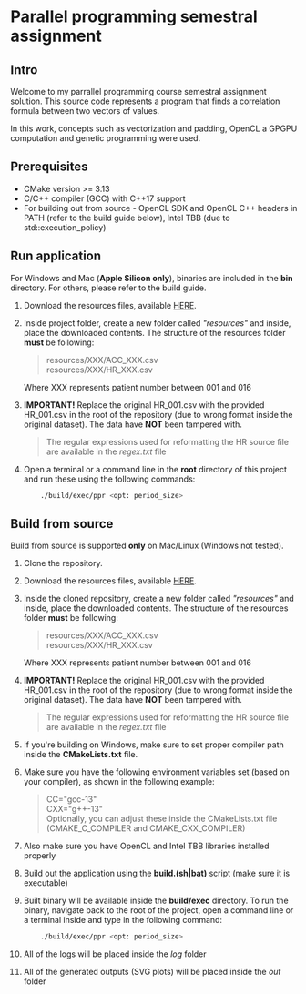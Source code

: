 # Parallel programming semestral assignment

## Intro
Welcome to my parrallel programming course semestral assignment solution. 
This source code represents a program that finds a correlation formula between two vectors of values.

In this work, concepts such as vectorization and padding, OpenCL a GPGPU computation and genetic programming were used.

## Prerequisites
- CMake version >= 3.13
- C/C++ compiler (GCC) with C++17 support
- For building out from source - OpenCL SDK and OpenCL C++ headers in PATH (refer to the build guide below), Intel TBB (due to std::execution_policy)

## Run application
For Windows and Mac (**Apple Silicon only**), binaries are included in the **bin** directory.
For others, please refer to the build guide.

1. Download the resources files, available [HERE](https://physionet.org/content/big-ideas-glycemic-wearable/1.1.2/).
2. Inside project folder, create a new folder called *"resources"* and inside, place the downloaded contents. The structure of the resources folder **must** be following:

    > resources/XXX/ACC_XXX.csv\
    > resources/XXX/HR_XXX.csv

    Where XXX represents patient number between 001 and 016
3. **IMPORTANT!** Replace the original HR_001.csv with the provided HR_001.csv in the root of the repository (due to wrong format inside the original dataset). The data have **NOT** been tampered with.
    > The regular expressions used for reformatting the HR source file are available in the *regex.txt* file
4. Open a terminal or a command line in the **root** directory of this project and run these using the following commands:
    ```bash
        ./build/exec/ppr <opt: period_size>
    ```

## Build from source
Build from source is supported **only** on Mac/Linux (Windows not tested).
1. Clone the repository.
2. Download the resources files, available [HERE](https://physionet.org/content/big-ideas-glycemic-wearable/1.1.2/).
3. Inside the cloned repository, create a new folder called *"resources"* and inside, place the downloaded contents. The structure of the resources folder **must** be following:

    > resources/XXX/ACC_XXX.csv\
    > resources/XXX/HR_XXX.csv

    Where XXX represents patient number between 001 and 016
4. **IMPORTANT!** Replace the original HR_001.csv with the provided HR_001.csv in the root of the repository (due to wrong format inside the original dataset). The data have **NOT** been tampered with.
    > The regular expressions used for reformatting the HR source file are available in the *regex.txt* file

5. If you're building on Windows, make sure to set proper compiler path inside the **CMakeLists.txt** file.
6. Make sure you have the following environment variables set (based on your compiler), as shown in the following example:
    > CC="gcc-13" \
    CXX="g++\-13" \
    Optionally, you can adjust these inside the CMakeLists.txt file (CMAKE_C_COMPILER and CMAKE_CXX_COMPILER)
7.  Also make sure you have OpenCL and Intel TBB libraries installed properly
8. Build out the application using the **build.(sh|bat)** script (make sure it is executable)
9. Built binary will be available inside the **build/exec** directory. To run the binary, navigate back to the root of the project, open a command line or a terminal inside and type in the following command:
    ```bash
        ./build/exec/ppr <opt: period_size>
    ```

10. All of the logs will be placed inside the *log* folder
11. All of the generated outputs (SVG plots) will be placed inside the *out* folder
